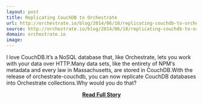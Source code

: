 ```yaml
---
layout: post
title: Replicating CouchDB to Orchestrate
url: http://orchestrate.io/blog/2014/06/18/replicating-couchdb-to-orchestrate/
source: http://orchestrate.io/blog/2014/06/18/replicating-couchdb-to-orchestrate/
domain: orchestrate.io
image: 
---
```


<p>I love CouchDB.It’s a NoSQL database that, like Orchestrate, lets you work with your data over HTTP.Many data sets, like the entirety of NPM‘s metadata and every law in Massachusetts, are stored in CouchDB.With the release of orchestrate-couchdb, you can now replicate CouchDB databases into Orchestrate collections.Why would you do that?</p>
<center><p><a href="http://orchestrate.io/blog/2014/06/18/replicating-couchdb-to-orchestrate/" style='padding:25px; font-sze:18px; font-weight: bold;'>Read Full Story</a></p></center>
